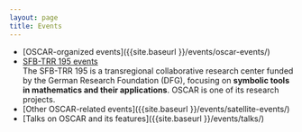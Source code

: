 ```yaml
---
layout: page
title: Events
---
```


- [OSCAR-organized events]({{site.baseurl }}/events/oscar-events/)
- [SFB-TRR 195 events](https://www.computeralgebra.de/sfb/events/)<br>
The SFB-TRR 195 is a transregional collaborative research center funded by the German Research Foundation (DFG), focusing on **symbolic tools in mathematics and their applications**. OSCAR is one of its research projects.
- [Other OSCAR-related events]({{site.baseurl }}/events/satellite-events/)
- [Talks on OSCAR and its features]({{site.baseurl }}/events/talks/)
